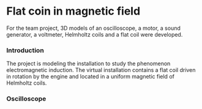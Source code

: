 # Flat coin in magnetic field
For the team project, 3D models of an oscilloscope, a motor, a sound generator, a voltmeter, Helmholtz coils and a flat coil were developed.
<h3>Introduction</h3>
The project is modeling the installation to study the phenomenon
electromagnetic induction. The virtual installation contains a flat coil driven
in rotation by the engine and located in a uniform magnetic field of Helmholtz coils.
<h3>Oscilloscope</h3>

